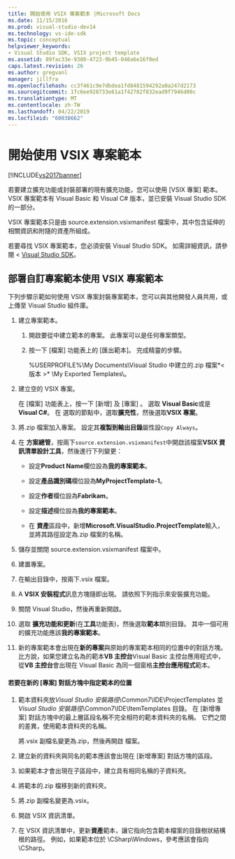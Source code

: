 ```yaml
---
title: 開始使用 VSIX 專案範本 |Microsoft Docs
ms.date: 11/15/2016
ms.prod: visual-studio-dev14
ms.technology: vs-ide-sdk
ms.topic: conceptual
helpviewer_keywords:
- Visual Studio SDK, VSIX project template
ms.assetid: 89fac33e-9380-4723-9b45-048a6e16f0ed
caps.latest.revision: 26
ms.author: gregvanl
manager: jillfra
ms.openlocfilehash: cc3f461c9e7dbdea1fd8481594292a0a247d2173
ms.sourcegitcommit: 1fc6ee928733e61a1f42782f832ead9f7946d00c
ms.translationtype: MT
ms.contentlocale: zh-TW
ms.lasthandoff: 04/22/2019
ms.locfileid: "60038662"
---
```

# <a name="getting-started-with-the-vsix-project-template"></a>開始使用 VSIX 專案範本
[!INCLUDE[vs2017banner](../includes/vs2017banner.md)]

若要建立擴充功能或封裝部署的現有擴充功能，您可以使用 [VSIX 專案] 範本。 VSIX 專案範本有 Visual Basic 和 Visual C# 版本，並已安裝 Visual Studio SDK 的一部分。  
  
 VSIX 專案範本只是由 source.extension.vsixmanifest 檔案中，其中包含延伸的相關資訊和附隨的資產所組成。  
  
 若要尋找 VSIX 專案範本，您必須安裝 Visual Studio SDK。 如需詳細資訊，請參閱 < [Visual Studio SDK](../extensibility/visual-studio-sdk.md)。  
  
## <a name="deploying-a-custom-project-template-using-the-vsix-project-template"></a>部署自訂專案範本使用 VSIX 專案範本  
 下列步驟示範如何使用 VSIX 專案封裝專案範本，您可以與其他開發人員共用，或上傳至 Visual Studio 組件庫。  
  
1. 建立專案範本。  
  
    1. 開啟要從中建立範本的專案。 此專案可以是任何專案類型。  
  
    2. 按一下 [檔案] 功能表上的 [匯出範本]。 完成精靈的步驟。  
  
         %USERPROFILE%\My Documents\Visual Studio 中建立的.zip 檔案*\<版本 >* \My Exported Templates\\。  
  
2. 建立空的 VSIX 專案。  
  
     在 [檔案]  功能表上，按一下 [新增]  及 [專案] 。 選取  **Visual Basic**或是**Visual C#**。 在 選取的節點中，選取**擴充性**，然後選取**VSIX 專案**。  
  
3. 將.zip 檔案加入專案。 設定其**複製到輸出目錄**屬性設`Copy Always`。  
  
4. 在 **方案總管**，按兩下`source.extension.vsixmanifest`中開啟該檔案**VSIX 資訊清單設計工具**，然後進行下列變更：  
  
    - 設定**Product Name**欄位設為**我的專案範本**。  
  
    - 設定**產品識別碼**欄位設為**MyProjectTemplate-1**。  
  
    - 設定**作者**欄位設為**Fabrikam**。  
  
    - 設定**描述**欄位設為**我的專案範本**。  
  
    - 在 **資產**區段中，新增**Microsoft.VisualStudio.ProjectTemplate**輸入，並將其路徑設定為.zip 檔案的名稱。  
  
5. 儲存並關閉 source.extension.vsixmanifest 檔案中。  
  
6. 建置專案。  
  
7. 在輸出目錄中，按兩下.vsix 檔案。  
  
8. A **VSIX 安裝程式**訊息方塊隨即出現。 請依照下列指示來安裝擴充功能。  
  
9. 關閉 Visual Studio，然後再重新開啟。  
  
10. 選取 **擴充功能和更新**(在**工具**功能表)，然後選取**範本**類別目錄。 其中一個可用的擴充功能應該**我的專案範本**。  
  
11. 新的專案範本會出現在**新的專案**與原始的專案範本相同的位置中的對話方塊。 比方說，如果您建立名為的範本**VB 主控台**Visual Basic 主控台應用程式中，從**VB 主控台**會出現在 Visual Basic 為同一個窗格**主控台應用程式**範本。  
  
#### <a name="to-specify-the-location-of-the-template-in-the-new-project-dialog-box"></a>若要在新的 [專案] 對話方塊中指定範本的位置  
  
1. 範本資料夾放*Visual Studio 安裝路徑*\Common7\IDE\ProjectTemplates 並*Visual Studio 安裝路徑*\Common7\IDE\ItemTemplates 目錄。 在 [新增專案] 對話方塊中的最上層區段名稱不完全相符的範本資料夾的名稱。 它們之間的差異，使用範本資料夾的名稱。  
  
     將.vsix 副檔名變更為.zip，然後再開啟 檔案。  
  
2. 建立新的資料夾與同名的範本應該會出現在 [新增專案] 對話方塊的區段。  
  
3. 如果範本才會出現在子區段中，建立具有相同名稱的子資料夾。  
  
4. 將範本的.zip 檔移到新的資料夾。  
  
5. 將.zip 副檔名變更為.vsix。  
  
6. 開啟 VSIX 資訊清單。  
  
7. 在 VSIX 資訊清單中，更新**資產**範本，讓它指向包含範本檔案的目錄樹狀結構根的路徑。 例如，如果範本位於 \CSharp\Windows，參考應該會指向 \CSharp。
